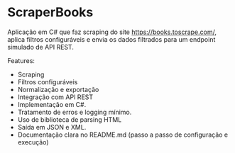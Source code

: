 # ScraperBooks

Aplicação em C# que faz scraping do site https://books.toscrape.com/,
aplica filtros configuráveis e envia os dados filtrados para um endpoint simulado de API REST.

Features:

* Scraping
* Filtros configuráveis
* Normalização e exportação
* Integração com API REST
* Implementação em C#.
* Tratamento de erros e logging mínimo.
* Uso de biblioteca de parsing HTML
* Saída em JSON e XML.
* Documentação clara no README.md (passo a passo de configuração e execução)
